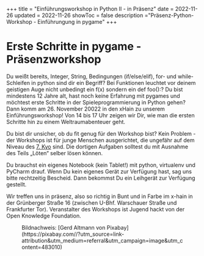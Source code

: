 +++
title = "Einführungsworkshop in Python II - in Präsenz"
date = 2022-11-26
updated = 2022-11-26
showToc = false
description ="Präsenz-Python-Workshop - Einführungung in pygame"
+++

<script lang="ts">
    import Figure from "$lib/components/Figure.svelte";
</script>

# Erste Schritte in pygame - Präsenzworkshop

Du weißt bereits, Integer, String, Bedingungen (if/else/elif), for- und while-Schleifen in python sind dir ein Begriff? Bei Funktionen leuchtet vor deinem geistigen Auge nicht unbedingt ein f(x) sondern ein def foo():?
Du bist mindestens 12 Jahre alt, hast noch keine Erfahrung mit pygames und möchtest erste Schritte in der Spieleprogrammierung in Python gehen? Dann komm am 26. November 20022 in den xHain zu unserem Einführungsworkshop! Von 14 bis 17 Uhr zeigen wir Dir, wie man die ersten Schritte hin zu einem Weltraumabenteuer geht.

Du bist dir unsicher, ob du fit genug für den Workshop bist? Kein Problem - der Workshops ist für junge Menschen ausgerichtet, die ungefähr auf dem Niveau des [7. Kyo](https://coderdojo.red/posts/kyo-7/) sind. Die dortigen Aufgaben solltest du mit Ausnahme des Teils „Löten“ selber lösen können.

Du brauchst ein eigenes Notebook (kein Tablet!) mit python, virtualenv und PyCharm drauf. Wenn Du kein eigenes Gerät zur Verfügung hast, sag uns bitte rechtzeitig Bescheid. Dann bekommst Du ein Leihgerät zur Verfügung gestellt.

Wir treffen uns in präsenz, also so richtig in Bunt und in Farbe im x-hain in der Grünberger Straße 16 (zwischen U-Bhf. Warschauer Straße und Frankfurter Tor). Veranstalter des Workshops ist Jugend hackt von der Open Knowledge Foundation.

<Figure src="/images/python-snake.jpg" alt="Python-Schlange" />
Bildnachweis: [Gerd Altmann von Pixabay](https://pixabay.com//?utm_source=link-attribution&amp;utm_medium=referral&amp;utm_campaign=image&amp;utm_content=483010)
